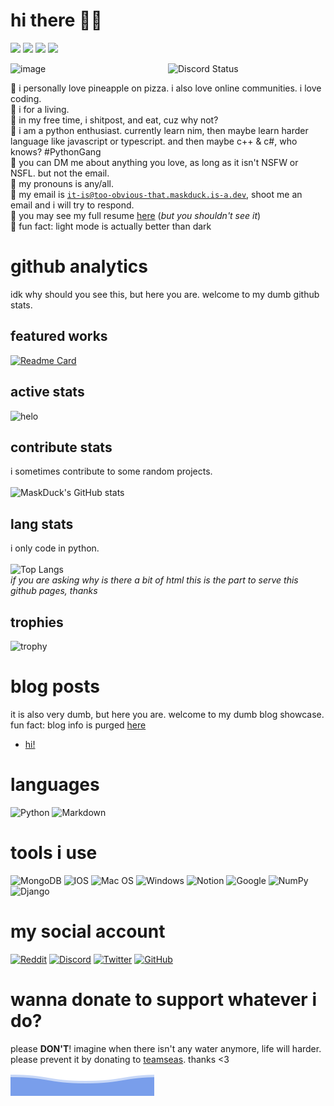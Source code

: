 # hi there 👋🏻
<img src="https://shields-production.up.railway.app/endpoint?url=https://loathsomeparchedharddrive.maskduck.repl.co/status/716134528409665586"></image> <img src="https://shields-production.up.railway.app/endpoint?url=https://loathsomeparchedharddrive.maskduck.repl.co/playing/716134528409665586"></image> <img src="https://shields-production.up.railway.app/endpoint?url=https://loathsomeparchedharddrive.maskduck.repl.co/vscode/716134528409665586"></image> <img src="https://shields-production.up.railway.app/endpoint?url=https://loathsomeparchedharddrive.maskduck.repl.co/spotify/716134528409665586"></image>

![image](https://user-images.githubusercontent.com/3369400/133268513-5bfe2f93-4402-42c9-a403-81c9e86934b6.jpeg)
<img width="50%" align="right" alt="Discord Status" src="https://lanyard.cnrad.dev/api/716134528409665586?theme=light&borderRadius=5px">

🐍 i personally love pineapple on pizza. i also love online communities. i love coding. <br>
🐍 i  for a living. <br>
🐍 in my free time, i shitpost, and eat, cuz why not? <br>
🐍 i am a python enthusiast. currently learn nim, then maybe learn harder language like javascript or typescript. and then maybe c++ & c#, who knows? #PythonGang <br>
🐍 you can DM me about anything you love, as long as it isn't NSFW or NSFL. but not the email. <br>
🐍 my pronouns is any/all. <br>
🐍 my email is [`it-is@too-obvious-that.maskduck.is-a.dev`](mailto://it-is@too-obvious-that.maskduck.is-a.dev), shoot me an email and i will try to respond. <br>
🐍 you may see my full resume [here](http://resume.maskduck.ninja) (*but you shouldn't see it*) <br>
🐍 fun fact: light mode is actually better than dark 
# github analytics
idk why should you see this, but here you are. welcome to my dumb github stats.
## featured works
[![Readme Card](https://github-readme-stats.vercel.app/api/pin/?username=MaskDuck&repo=nextcord-ext-activities&show-owner=true)](https://github.com/MaskDuck/nextcord-ext-activities)
## active stats
![helo](https://github-readme-streak-stats.herokuapp.com?user=MaskDuck)
## contribute stats
i sometimes contribute to some random projects. <br>
<br>
![MaskDuck's GitHub stats](https://github-readme-stats.vercel.app/api?username=maskduck&show_icons=true&hide=stars&line_height=24)
## lang stats
i only code in python. <br>
<br>
![Top Langs](https://github-readme-stats.vercel.app/api/top-langs/?username=maskduck&layout=compact) <br>
*if you are asking why is there a bit of html this is the part to serve this github pages, thanks*

## trophies
![trophy](https://github-profile-trophy.vercel.app/?username=maskduck&row=1)

# blog posts
it is also very dumb, but here you are. welcome to my dumb blog showcase. <br>
fun fact: blog info is purged [here](https://dev.to/maskduck)
<!-- BLOG-POST-LIST:START -->
- [hi!](https://dev.to/maskduck/hi-70l)
<!-- BLOG-POST-LIST:END -->

# languages
![Python](https://img.shields.io/badge/python-3670A0?style=for-the-badge&logo=python&logoColor=ffdd54) ![Markdown](https://img.shields.io/badge/markdown-%23000000.svg?style=for-the-badge&logo=markdown&logoColor=white)
# tools i use
![MongoDB](https://img.shields.io/badge/MongoDB-%234ea94b.svg?style=for-the-badge&logo=mongodb&logoColor=white) ![IOS](https://img.shields.io/badge/iOS-000000?style=for-the-badge&logo=ios&logoColor=white) ![Mac OS](https://img.shields.io/badge/mac%20os-000000?style=for-the-badge&logo=macos&logoColor=F0F0F0) ![Windows](https://img.shields.io/badge/Windows-0078D6?style=for-the-badge&logo=windows&logoColor=white) ![Notion](https://img.shields.io/badge/Notion-%23000000.svg?style=for-the-badge&logo=notion&logoColor=white) ![Google](https://img.shields.io/badge/google-4285F4?style=for-the-badge&logo=google&logoColor=white) ![NumPy](https://img.shields.io/badge/numpy-%23013243.svg?style=for-the-badge&logo=numpy&logoColor=white) ![Django](https://img.shields.io/badge/django-%23092E20.svg?style=for-the-badge&logo=django&logoColor=white)
# my social account
[![Reddit](https://img.shields.io/badge/u%2Fmaskduck-FF4500?style=for-the-badge&logo=reddit&logoColor=white)](https://reddit.com/user/maskduck) [![Discord](https://img.shields.io/badge/MaskDuck%231337-%237289DA.svg?style=for-the-badge&logo=discord&logoColor=white)](https://discord.com/users/716134528409665586/) [![Twitter](https://img.shields.io/badge/MaskDuck1-%231DA1F2.svg?style=for-the-badge&logo=Twitter&logoColor=white)](https://twitter.com/MaskDuck1) [![GitHub](https://img.shields.io/badge/MaskDuck-%23121011.svg?style=for-the-badge&logo=github&logoColor=white)](https://github.com/maskduck)

# wanna donate to support whatever i do?
please **DON'T**! imagine when there isn't any water anymore, life will harder. please prevent it by donating to [teamseas](https://teamseas.org). thanks <3 <br>
![abc](https://raw.githubusercontent.com/amandewatnitrr/amandewatnitrr/main/imgs/bottom_header.svg)


